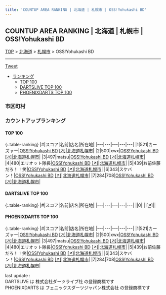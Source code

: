 ```yaml
---
title: 'COUNTUP AREA RANKING | 北海道 | 札幌市 | OSS!Yohukashi BD'
---
```

## COUNTUP AREA RANKING | 北海道 | 札幌市 | OSS!Yohukashi BD

[TOP](/darts/rank/) > [北海道](/darts/rank/北海道/) > [札幌市](/darts/rank/北海道/札幌市/) > OSS!Yohukashi BD

___

<a href="https://twitter.com/share?ref_src=twsrc%5Etfw" data-text="COUNTUP AREA RANKING | 北海道札幌市OSS!Yohukashi BD" class="twitter-share-button" data-hashtags="DARTSLIVE,PHOENIXDARTS,darts,ダーツ" data-show-count="false">Tweet</a>

* [ランキング](#カウントアップランキング)
    * [TOP 100](#top-100)
    * [DARTSLIVE TOP 100](#dartslive-top-100)
    * [PHOENIXDARTS TOP 100](#phoenixdarts-top-100)

### 市区町村

<ul>

</ul>

### カウントアップランキング

#### TOP 100



{:.table-ranking}
|#|スコア|名前|店名|所在地|
|---|---|---|---|---|
|1|521|<span class="rank-name-pd">カーズャー</span>|<a href="/darts/rank/shops/94682.html">OSS!Yohukashi BD</a> <a href="https://vs.phoenixdarts.com/jp/shop/shopDetailInfo/s_94682?s_seq=94682">[↗]</a>|<a href="/darts/rank/北海道/札幌市">北海道札幌市</a>|
|2|500|<span class="rank-name-pd">xwx</span>|<a href="/darts/rank/shops/94682.html">OSS!Yohukashi BD</a> <a href="https://vs.phoenixdarts.com/jp/shop/shopDetailInfo/s_94682?s_seq=94682">[↗]</a>|<a href="/darts/rank/北海道/札幌市">北海道札幌市</a>|
|3|497|<span class="rank-name-pd">matsu</span>|<a href="/darts/rank/shops/94682.html">OSS!Yohukashi BD</a> <a href="https://vs.phoenixdarts.com/jp/shop/shopDetailInfo/s_94682?s_seq=94682">[↗]</a>|<a href="/darts/rank/北海道/札幌市">北海道札幌市</a>|
|4|480|<span class="rank-name-pd">エリオット隊長</span>|<a href="/darts/rank/shops/94682.html">OSS!Yohukashi BD</a> <a href="https://vs.phoenixdarts.com/jp/shop/shopDetailInfo/s_94682?s_seq=94682">[↗]</a>|<a href="/darts/rank/北海道/札幌市">北海道札幌市</a>|
|5|439|<span class="rank-name-pd">お前佐藤だろ！！笑</span>|<a href="/darts/rank/shops/94682.html">OSS!Yohukashi BD</a> <a href="https://vs.phoenixdarts.com/jp/shop/shopDetailInfo/s_94682?s_seq=94682">[↗]</a>|<a href="/darts/rank/北海道/札幌市">北海道札幌市</a>|
|6|343|<span class="rank-name-pd">スケバン！</span>|<a href="/darts/rank/shops/94682.html">OSS!Yohukashi BD</a> <a href="https://vs.phoenixdarts.com/jp/shop/shopDetailInfo/s_94682?s_seq=94682">[↗]</a>|<a href="/darts/rank/北海道/札幌市">北海道札幌市</a>|
|7|284|<span class="rank-name-pd">708</span>|<a href="/darts/rank/shops/94682.html">OSS!Yohukashi BD</a> <a href="https://vs.phoenixdarts.com/jp/shop/shopDetailInfo/s_94682?s_seq=94682">[↗]</a>|<a href="/darts/rank/北海道/札幌市">北海道札幌市</a>|


#### DARTSLIVE TOP 100



{:.table-ranking}
|#|スコア|名前|店名|所在地|
|---|---|---|---|---|
||0|<span class="rank-name-dl"> </span>|<a href="/darts/rank/shops/.html"></a> <a href="">[↗]</a>|<a href="/darts/rank//"></a>|


#### PHOENIXDARTS TOP 100



{:.table-ranking}
|#|スコア|名前|店名|所在地|
|---|---|---|---|---|
|1|521|<span class="rank-name-pd">カーズャー</span>|<a href="/darts/rank/shops/94682.html">OSS!Yohukashi BD</a> <a href="https://vs.phoenixdarts.com/jp/shop/shopDetailInfo/s_94682?s_seq=94682">[↗]</a>|<a href="/darts/rank/北海道/札幌市">北海道札幌市</a>|
|2|500|<span class="rank-name-pd">xwx</span>|<a href="/darts/rank/shops/94682.html">OSS!Yohukashi BD</a> <a href="https://vs.phoenixdarts.com/jp/shop/shopDetailInfo/s_94682?s_seq=94682">[↗]</a>|<a href="/darts/rank/北海道/札幌市">北海道札幌市</a>|
|3|497|<span class="rank-name-pd">matsu</span>|<a href="/darts/rank/shops/94682.html">OSS!Yohukashi BD</a> <a href="https://vs.phoenixdarts.com/jp/shop/shopDetailInfo/s_94682?s_seq=94682">[↗]</a>|<a href="/darts/rank/北海道/札幌市">北海道札幌市</a>|
|4|480|<span class="rank-name-pd">エリオット隊長</span>|<a href="/darts/rank/shops/94682.html">OSS!Yohukashi BD</a> <a href="https://vs.phoenixdarts.com/jp/shop/shopDetailInfo/s_94682?s_seq=94682">[↗]</a>|<a href="/darts/rank/北海道/札幌市">北海道札幌市</a>|
|5|439|<span class="rank-name-pd">お前佐藤だろ！！笑</span>|<a href="/darts/rank/shops/94682.html">OSS!Yohukashi BD</a> <a href="https://vs.phoenixdarts.com/jp/shop/shopDetailInfo/s_94682?s_seq=94682">[↗]</a>|<a href="/darts/rank/北海道/札幌市">北海道札幌市</a>|
|6|343|<span class="rank-name-pd">スケバン！</span>|<a href="/darts/rank/shops/94682.html">OSS!Yohukashi BD</a> <a href="https://vs.phoenixdarts.com/jp/shop/shopDetailInfo/s_94682?s_seq=94682">[↗]</a>|<a href="/darts/rank/北海道/札幌市">北海道札幌市</a>|
|7|284|<span class="rank-name-pd">708</span>|<a href="/darts/rank/shops/94682.html">OSS!Yohukashi BD</a> <a href="https://vs.phoenixdarts.com/jp/shop/shopDetailInfo/s_94682?s_seq=94682">[↗]</a>|<a href="/darts/rank/北海道/札幌市">北海道札幌市</a>|


<div class="footer border-top border-gray-light mt-5 pt-3 text-right text-gray">
    last update : <span style="font-weight: italic" id="foot_last_modified"></span><br />
    DARTSLIVE は 株式会社ダーツライブ社 の登録商標です<br />
    PHOENIXDARTS は フェニックスダーツジャパン株式会社 の登録商標です<br />
</div>

<script src="https://cdnjs.cloudflare.com/ajax/libs/jquery.tablesorter/2.31.3/js/jquery.tablesorter.min.js" integrity="sha512-qzgd5cYSZcosqpzpn7zF2ZId8f/8CHmFKZ8j7mU4OUXTNRd5g+ZHBPsgKEwoqxCtdQvExE5LprwwPAgoicguNg==" crossorigin="anonymous" referrerpolicy="no-referrer"></script>
<link rel="stylesheet" href="https://cdnjs.cloudflare.com/ajax/libs/jquery.tablesorter/2.31.3/css/theme.default.min.css" integrity="sha512-wghhOJkjQX0Lh3NSWvNKeZ0ZpNn+SPVXX1Qyc9OCaogADktxrBiBdKGDoqVUOyhStvMBmJQ8ZdMHiR3wuEq8+w==" crossorigin="anonymous" referrerpolicy="no-referrer" />
<script>
$(function() {
    $(".table-ranking").tablesorter({sortList:[[0, 0]]});
    $("#foot_last_modified").text(formatDate(new Date(document.lastModified), 'yyyy-MM-dd HH:mm:ss'));
});
</script>

<script async src="https://platform.twitter.com/widgets.js" charset="utf-8"></script>